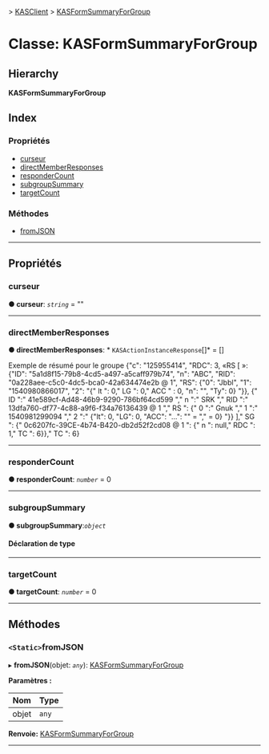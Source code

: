 [](../README.md) > [KASClient](../modules/kasclient.md) > [KASFormSummaryForGroup](../classes/kasclient.kasformsummaryforgroup.md)

# <a name="class-kasformsummaryforgroup"></a>Classe: KASFormSummaryForGroup

## <a name="hierarchy"></a>Hierarchy

**KASFormSummaryForGroup**

## <a name="index"></a>Index

### <a name="properties"></a>Propriétés

* [curseur](kasclient.kasformsummaryforgroup.md#cursor)
* [directMemberResponses](kasclient.kasformsummaryforgroup.md#directmemberresponses)
* [responderCount](kasclient.kasformsummaryforgroup.md#respondercount)
* [subgroupSummary](kasclient.kasformsummaryforgroup.md#subgroupsummary)
* [targetCount](kasclient.kasformsummaryforgroup.md#targetcount)
### <a name="methods"></a>Méthodes

* [fromJSON](kasclient.kasformsummaryforgroup.md#fromjson)

---

## <a name="properties"></a>Propriétés

<a id="cursor"></a>

###  <a name="cursor"></a>curseur

**● curseur**: *`string`* = ""

___

<a id="directmemberresponses"></a>

###  <a name="directmemberresponses"></a>directMemberResponses

**● directMemberResponses**: * `KASActionInstanceResponse`[]* = []

Exemple de résumé pour le groupe {"c": "125955414", "RDC": 3, «RS \[ »: {"ID": "5a1d8f15-79b8-4cd5-a497-a5caff979b74", "n": "ABC", "RID": "0a228aee-c5c0-4dc5-bca0-42a634474e2b @ 1", "RS": {"0": "Jbbl", "1": "1540980866017", "2": "{" lt ": 0," LG ": 0," ACC " : 0, "n": "", "Ty": 0} "}}, {" ID ":" 41e589cf-Ad48-46b9-9290-786bf64cd599 "," n ":" SRK "," RID ":" 13dfa760-df77-4c88-a9f6-f34a76136439 @ 1 "," RS ": {" 0 ":" Gnuk "," 1 ":" 1540981299094 "," 2 ":" {"lt": 0, "LG": 0, "ACC": "...": "" = "," = 0} "}} \]," SG ": {" 0c6207fc-39CE-4b74-B420-db2d52f2cd08 @ 1 ": {" n ": null," RDC ": 1," TC ": 6}}," TC ": 6}

___

<a id="respondercount"></a>

###  <a name="respondercount"></a>responderCount

**● responderCount**: *`number`* = 0

___

<a id="subgroupsummary"></a>

###  <a name="subgroupsummary"></a>subgroupSummary

**● subgroupSummary**:*`object`*

#### <a name="type-declaration"></a>Déclaration de type

___

<a id="targetcount"></a>

###  <a name="targetcount"></a>targetCount

**● targetCount**: *`number`* = 0

___

## <a name="methods"></a>Méthodes

<a id="fromjson"></a>

### <a name="static-fromjson"></a>`<Static>`fromJSON

▸ **fromJSON**(objet: *`any`*): [KASFormSummaryForGroup](kasclient.kasformsummaryforgroup.md)

**Paramètres :**

| Nom | Type |
| ------ | ------ |
| objet | `any` |

**Renvoie:** [KASFormSummaryForGroup](kasclient.kasformsummaryforgroup.md)

___

